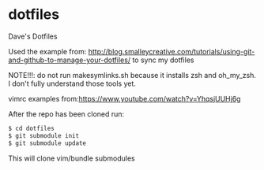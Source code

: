 dotfiles
========

Dave's Dotfiles


Used the example from: http://blog.smalleycreative.com/tutorials/using-git-and-github-to-manage-your-dotfiles/
to sync my dotfiles

NOTE!!!: do not run makesymlinks.sh because it installs zsh and oh_my_zsh. I don't fully understand those tools yet.

vimrc examples from:https://www.youtube.com/watch?v=YhqsjUUHj6g

After the repo has been cloned run:
```bash
$ cd dotfiles
$ git submodule init
$ git submodule update 
```
This will clone vim/bundle submodules
